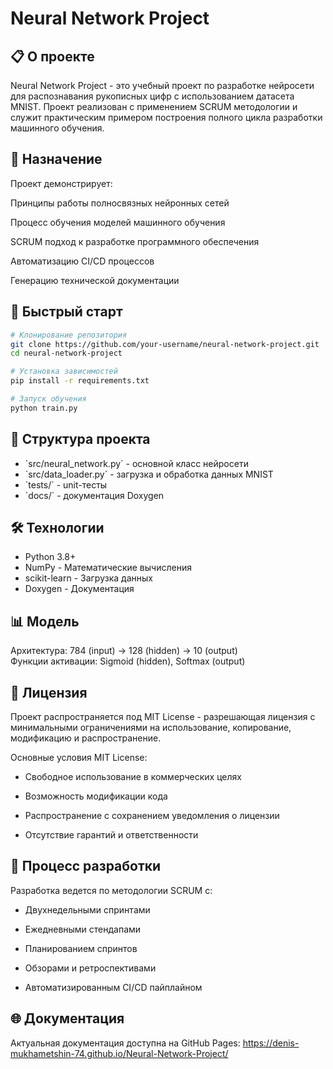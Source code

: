 # Neural Network Project

## 📋 О проекте
Neural Network Project - это учебный проект по разработке нейросети для распознавания рукописных цифр с использованием датасета MNIST. Проект реализован с применением SCRUM методологии и служит практическим примером построения полного цикла разработки машинного обучения.

## 🎯 Назначение
Проект демонстрирует:

Принципы работы полносвязных нейронных сетей

Процесс обучения моделей машинного обучения

SCRUM подход к разработке программного обеспечения

Автоматизацию CI/CD процессов

Генерацию технической документации

## 🚀 Быстрый старт

```bash
# Клонирование репозитория
git clone https://github.com/your-username/neural-network-project.git
cd neural-network-project

# Установка зависимостей
pip install -r requirements.txt

# Запуск обучения
python train.py
```

## 📁 Структура проекта

- \`src/neural_network.py\` - основной класс нейросети
- \`src/data_loader.py\` - загрузка и обработка данных MNIST  
- \`tests/\` - unit-тесты
- \`docs/\` - документация Doxygen

## 🛠 Технологии

- Python 3.8+
- NumPy - Математические вычисления
- scikit-learn - Загрузка данных
- Doxygen - Документация

## 📊 Модель

Архитектура: 784 (input) → 128 (hidden) → 10 (output)  
Функции активации: Sigmoid (hidden), Softmax (output)

## 📄 Лицензия
Проект распространяется под MIT License - разрешающая лицензия с минимальными ограничениями на использование, копирование, модификацию и распространение.

Основные условия MIT License:

- Свободное использование в коммерческих целях

- Возможность модификации кода

- Распространение с сохранением уведомления о лицензии

- Отсутствие гарантий и ответственности

## 🔄 Процесс разработки
Разработка ведется по методологии SCRUM с:

- Двухнедельными спринтами

- Ежедневными стендапами

- Планированием спринтов

- Обзорами и ретроспективами

- Автоматизированным CI/CD пайплайном

## 🌐 Документация
Актуальная документация доступна на  GitHub Pages:
https://denis-mukhametshin-74.github.io/Neural-Network-Project/
